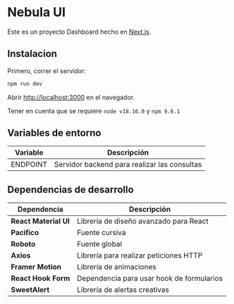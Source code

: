 # Nebula UI

Este es un proyecto Dashboard hecho en [Next.js](https://nextjs.org/).

## Instalacion

Primero, correr el servidor:

```bash
npm run dev
```

Abrir [http://localhost:3000](http://localhost:3000) en el navegador.

Tener en cuenta que se requiere `node v18.16.0` y `npm 9.6.1`

## Variables de entorno
| Variable | Descripción |
| ----------- | ----------- |
| ENDPOINT | Servidor backend para realizar las consultas |

## Dependencias de desarrollo

| Dependencia | Descripción |
| ----------- | ----------- |
| **React Material UI** | Libreria de diseño avanzado para React |
| **Pacifico** | Fuente cursiva |
| **Roboto** | Fuente global |
| **Axios** | Librería para realizar peticiones HTTP |
| **Framer Motion** | Librería de animaciones |
| **React Hook Form** | Dependencia para usar hook de formularios |
| **SweetAlert** | Librería de alertas creativas |